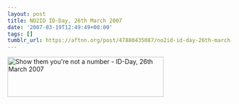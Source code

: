 ```yaml
---
layout: post
title: NO2ID ID-Day, 26th March 2007
date: '2007-03-19T12:49:49+00:00'
tags: []
tumblr_url: https://aftnn.org/post/47880435087/no2id-id-day-26th-march-2007
---
```

<a href="http://www.no2id.net/getInvolved/id-day.php"><img src="http://www.no2id.net/images/b/id-day.gif" alt="Show them you're not a number - ID-Day, 26th March 2007" style="width:351px;height:90px;border:0"/></a>
